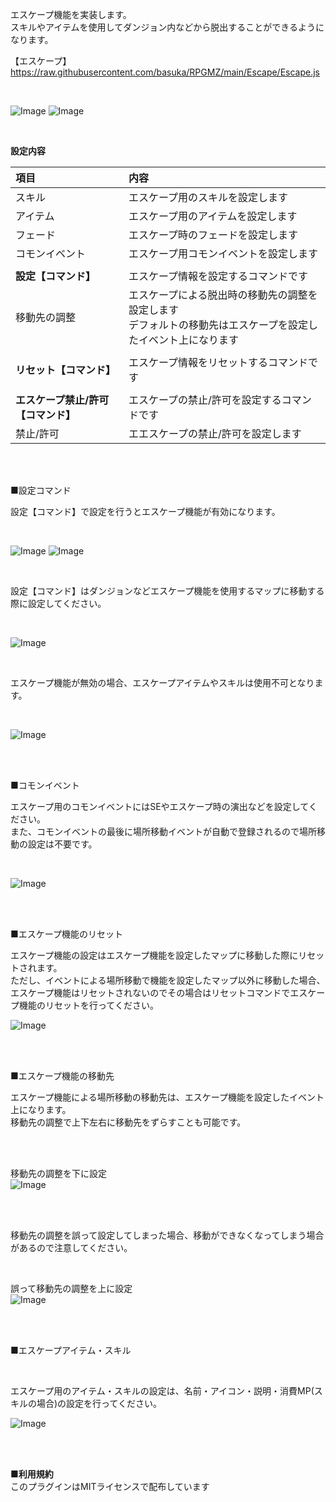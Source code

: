 エスケープ機能を実装します。</br>
スキルやアイテムを使用してダンジョン内などから脱出することができるようになります。</br>

【エスケープ】</br>
https://raw.githubusercontent.com/basuka/RPGMZ/main/Escape/Escape.js</br>

</br>

![Image](/Escape/image/image4.png) ![Image](/Escape/image/image5.png)</br>

</br>

<B>設定内容</B></br>

| 項目 | 内容 |
| :--- | :--- |
|スキル|エスケープ用のスキルを設定します|
|アイテム|エスケープ用のアイテムを設定します|
|フェード|エスケープ時のフェードを設定します|
|コモンイベント|エスケープ用コモンイベントを設定します|
|||
|<B>設定【コマンド】</B>|エスケープ情報を設定するコマンドです|
|移動先の調整|エスケープによる脱出時の移動先の調整を設定します</br>デフォルトの移動先はエスケープを設定したイベント上になります|
|||
|<B>リセット【コマンド】</B>|エスケープ情報をリセットするコマンドです|
|||
|<B>エスケープ禁止/許可【コマンド】</B>|エスケープの禁止/許可を設定するコマンドです|
|禁止/許可|エエスケープの禁止/許可を設定します|

</br>
</br>

■設定コマンド</br>

設定【コマンド】で設定を行うとエスケープ機能が有効になります。</br>

</br>

![Image](/Escape/image/image3.png) ![Image](/Escape/image/image4.png)</br>

</br>

設定【コマンド】はダンジョンなどエスケープ機能を使用するマップに移動する際に設定してください。</br>

</br>

![Image](/Escape/image/image2.png)</br>

</br>

エスケープ機能が無効の場合、エスケープアイテムやスキルは使用不可となります。</br>

</br>

![Image](/Escape/image/image1.png)</br>

</br>
</br>

■コモンイベント</br>

エスケープ用のコモンイベントにはSEやエスケープ時の演出などを設定してください。</br>
また、コモンイベントの最後に場所移動イベントが自動で登録されるので場所移動の設定は不要です。</br>

</br>

![Image](/Escape/image/image8.png)</br>

</br>
</br>

■エスケープ機能のリセット</br>

エスケープ機能の設定はエスケープ機能を設定したマップに移動した際にリセットされます。</br>
ただし、イベントによる場所移動で機能を設定したマップ以外に移動した場合、エスケープ機能はリセットされないのでその場合はリセットコマンドでエスケープ機能のリセットを行ってください。</br>


![Image](/Escape/image/image6.png)</br>

</br>
</br>

■エスケープ機能の移動先</br>

エスケープ機能による場所移動の移動先は、エスケープ機能を設定したイベント上になります。</br>
移動先の調整で上下左右に移動先をずらすことも可能です。</br>

</br>
</br>

移動先の調整を下に設定</br>
![Image](/Escape/image/image5.png)</br>

</br>
</br>

移動先の調整を誤って設定してしまった場合、移動ができなくなってしまう場合があるので注意してください。</br>

</br>

誤って移動先の調整を上に設定</br>
![Image](/Escape/image/image7.png)</br>

</br>
</br>

■エスケープアイテム・スキル</br>

</br>

エスケープ用のアイテム・スキルの設定は、名前・アイコン・説明・消費MP(スキルの場合)の設定を行ってください。</br>

![Image](/Escape/image/image9.png)</br>


</br>
</br>

<B>■利用規約</B></br>
このプラグインはMITライセンスで配布しています
